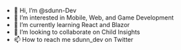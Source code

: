 - 👋 Hi, I’m @sdunn-Dev
- 👀 I’m interested in Mobile, Web, and Game Development
- 🌱 I’m currently learning React and Blazor
- 💞️ I’m looking to collaborate on Child Insights
- 📫 How to reach me sdunn_dev on Twitter

<!---
sdunn-Dev/sdunn-Dev is a ✨ special ✨ repository because its `README.md` (this file) appears on your GitHub profile.
You can click the Preview link to take a look at your changes.
--->

